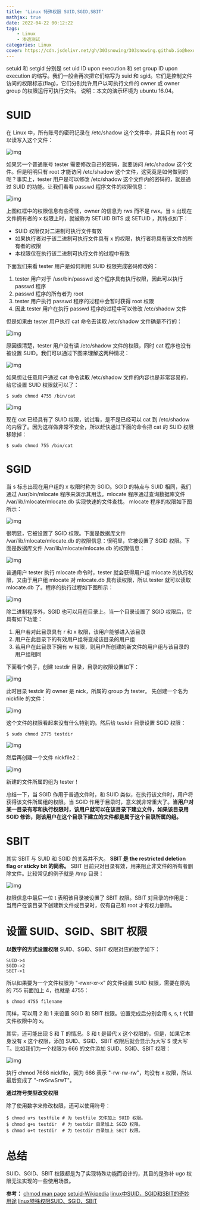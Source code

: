 ```yaml
---
title: 'Linux 特殊权限 SUID,SGID,SBIT'
mathjax: true
date: 2022-04-22 00:12:22
tags:
    - Linux
    - 渗透测试
categories: Linux
cover: https://cdn.jsdelivr.net/gh/303snowing/303snowing.github.io@hexo-img/202204220014930.png
---
```


setuid 和 setgid 分别是 set uid ID upon execution 和 set group ID upon execution 的缩写。我们一般会再次把它们缩写为 suid 和 sgid。它们是控制文件访问的权限标志(flag)，它们分别允许用户以可执行文件的 owner 或 owner group 的权限运行可执行文件。
说明：本文的演示环境为 ubuntu 16.04。

# SUID

在 Linux 中，所有账号的密码记录在 /etc/shadow 这个文件中，并且只有 root 可以读写入这个文件：

![img](https://cdn.jsdelivr.net/gh/303snowing/303snowing.github.io@hexo-img/202204220015395.png)

如果另一个普通账号 tester 需要修改自己的密码，就要访问 /etc/shadow 这个文件。但是明明只有 root 才能访问 /etc/shadow 这个文件，这究竟是如何做到的呢？事实上，tester 用户是可以修改 /etc/shadow 这个文件内的密码的，就是通过 SUID 的功能。让我们看看 passwd 程序文件的权限信息：

![img](https://cdn.jsdelivr.net/gh/303snowing/303snowing.github.io@hexo-img/202204220015490.png)

上图红框中的权限信息有些奇怪，owner 的信息为 rws 而不是 rwx。当 s 出现在文件拥有者的 x 权限上时，就被称为 SETUID BITS 或 SETUID ，其特点如下：

- SUID 权限仅对二进制可执行文件有效
- 如果执行者对于该二进制可执行文件具有 x 的权限，执行者将具有该文件的所有者的权限
- 本权限仅在执行该二进制可执行文件的过程中有效

下面我们来看 tester 用户是如何利用 SUID 权限完成密码修改的：

1. tester 用户对于 /usr/bin/passwd 这个程序具有执行权限，因此可以执行 passwd 程序
2. passwd 程序的所有者为 root
3. tester 用户执行 passwd 程序的过程中会暂时获得 root 权限
4. 因此 tester 用户在执行 passwd 程序的过程中可以修改 /etc/shadow 文件

但是如果由 tester 用户执行 cat 命令去读取 /etc/shadow 文件确是不行的：

![img](https://cdn.jsdelivr.net/gh/303snowing/303snowing.github.io@hexo-img/202204220015533.png)

原因很清楚，tester 用户没有读 /etc/shadow 文件的权限，同时 cat 程序也没有被设置 SUID。我们可以通过下图来理解这两种情况：

![img](https://cdn.jsdelivr.net/gh/303snowing/303snowing.github.io@hexo-img/202204220015571.png)

如果想让任意用户通过 cat 命令读取 /etc/shadow 文件的内容也是非常容易的，给它设置 SUID 权限就可以了：

```
$ sudo chmod 4755 /bin/cat
```

![img](https://cdn.jsdelivr.net/gh/303snowing/303snowing.github.io@hexo-img/202204220015596.png)

现在 cat 已经具有了 SUID 权限，试试看，是不是已经可以 cat 到 /etc/shadow 的内容了。因为这样做非常不安全，所以赶快通过下面的命令把 cat 的 SUID 权限移除掉：

```
$ sudo chmod 755 /bin/cat
```

# SGID

当 s 标志出现在用户组的 x 权限时称为 SGID。SGID 的特点与 SUID 相同，我们通过 /usr/bin/mlocate 程序来演示其用法。mlocate 程序通过查询数据库文件 /var/lib/mlocate/mlocate.db 实现快速的文件查找。 mlocate 程序的权限如下图所示：

![img](https://cdn.jsdelivr.net/gh/303snowing/303snowing.github.io@hexo-img/202204220015636.png)

很明显，它被设置了 SGID 权限。下面是数据库文件 /var/lib/mlocate/mlocate.db 的权限信息：很明显，它被设置了 SGID 权限。下面是数据库文件 /var/lib/mlocate/mlocate.db 的权限信息：

![img](https://cdn.jsdelivr.net/gh/303snowing/303snowing.github.io@hexo-img/202204220015606.png)

普通用户 tester 执行 mlocate 命令时，tester 就会获得用户组 mlocate 的执行权限，又由于用户组 mlocate 对 mlocate.db 具有读权限，所以 tester 就可以读取 mlocate.db 了。程序的执行过程如下图所示：

![img](https://cdn.jsdelivr.net/gh/303snowing/303snowing.github.io@hexo-img/202204220015081.png)

除二进制程序外，SGID 也可以用在目录上。当一个目录设置了 SGID 权限后，它具有如下功能：

1. 用户若对此目录具有 r 和 x 权限，该用户能够进入该目录
2. 用户在此目录下的有效用户组将变成该目录的用户组
3. 若用户在此目录下拥有 w 权限，则用户所创建的新文件的用户组与该目录的用户组相同

下面看个例子，创建 testdir 目录，目录的权限设置如下：

![img](https://cdn.jsdelivr.net/gh/303snowing/303snowing.github.io@hexo-img/202204220015583.png)

此时目录 testdir 的 owner 是 nick，所属的 group 为 tester。
先创建一个名为 nickfile 的文件：

![img](https://cdn.jsdelivr.net/gh/303snowing/303snowing.github.io@hexo-img/202204220015119.png)

这个文件的权限看起来没有什么特别的。然后给 testdir 目录设置 SGID 权限：

```
$ sudo chmod 2775 testdir
```

![img](https://cdn.jsdelivr.net/gh/303snowing/303snowing.github.io@hexo-img/202204220015878.png)

然后再创建一个文件 nickfile2：

![img](https://cdn.jsdelivr.net/gh/303snowing/303snowing.github.io@hexo-img/202204220015462.png)

新建的文件所属的组为 tester！

总结一下，当 SGID 作用于普通文件时，和 SUID 类似，在执行该文件时，用户将获得该文件所属组的权限。当 SGID 作用于目录时，意义就非常重大了。**当用户对某一目录有写和执行权限时，该用户就可以在该目录下建立文件，如果该目录用 SGID 修饰，则该用户在这个目录下建立的文件都是属于这个目录所属的组。**

# SBIT

其实 SBIT 与 SUID 和 SGID 的关系并不大。
**SBIT 是 the restricted deletion flag or sticky bit 的简称。**
SBIT 目前只对目录有效，用来阻止非文件的所有者删除文件。比较常见的例子就是 /tmp 目录：

![img](https://cdn.jsdelivr.net/gh/303snowing/303snowing.github.io@hexo-img/202204220015112.png)

权限信息中最后一位 t 表明该目录被设置了 SBIT 权限。SBIT 对目录的作用是：当用户在该目录下创建新文件或目录时，仅有自己和 root 才有权力删除。

# 设置 SUID、SGID、SBIT 权限

**以数字的方式设置权限**
SUID、SGID、SBIT 权限对应的数字如下：

```
SUID->4
SGID->2
SBIT->1
```

所以如果要为一个文件权限为 "-rwxr-xr-x" 的文件设置 SUID 权限，需要在原先的 755 前面加上 4，也就是 4755：

```
$ chmod 4755 filename
```

同样，可以用 2 和 1 来设置 SGID 和 SBIT 权限。设置完成后分别会用 s, s, t 代替文件权限中的 x。

其实，还可能出现 S 和 T 的情况。S 和 t 是替代 x 这个权限的，但是，如果它本身没有 x 这个权限，添加 SUID、SGID、SBIT 权限后就会显示为大写 S 或大写 T。比如我们为一个权限为 666 的文件添加 SUID、SGID、SBIT 权限：

![img](https://cdn.jsdelivr.net/gh/303snowing/303snowing.github.io@hexo-img/202204220015474.png)

执行 chmod 7666 nickfile，因为 666 表示 "-rw-rw-rw"，均没有 x 权限，所以最后变成了 "-rwSrwSrwT"。

**通过符号类型改变权限**

除了使用数字来修改权限，还可以使用符号：

```
$ chmod u+s testfile # 为 testfile 文件加上 SUID 权限。
$ chmod g+s testdir  # 为 testdir 目录加上 SGID 权限。
$ chmod o+t testdir  # 为 testdir 目录加上 SBIT 权限。
```

# 总结

SUID、SGID、SBIT 权限都是为了实现特殊功能而设计的，其目的是弥补 ugo 权限无法实现的一些使用场景。

**参考：**
[chmod man page](https://linux.die.net/man/1/chmod)
[setuid-Wikipedia](https://en.wikipedia.org/wiki/Setuid)
[linux中SUID，SGID和SBIT的奇妙用途](https://blog.csdn.net/xiaocainiaoshangxiao/article/details/17378611)
[linux特殊权限SUID、SGID、SBIT](https://www.jianshu.com/p/e6c4c4bdf7c3)

